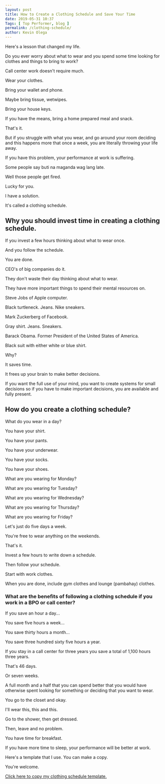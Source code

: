 ```yaml
--- 
layout: post 
title: How to Create a Clothing Schedule and Save Your Time
date: 2019-05-31 10:37
Tags: [ Top Performer, blog ]
permalink: /clothing-schedule/ 
author: Kevin Olega 
--- 
```

Here's a lesson that changed my life.

Do you ever worry about what to wear and you spend some time looking for clothes and things to bring to work?

Call center work doesn't require much.

Wear your clothes.

Bring your wallet and phone.

Maybe bring tissue, wetwipes.

Bring your house keys.

If you have the means, bring a home prepared meal and snack.

That's it.

But if you struggle with what you wear, and go around your room deciding and this happens more that once a week, you are literally throwing your life away.

If you have this problem, your performance at work is suffering.

Some people say buti na maganda wag lang late.

Well those people get fired.

Lucky for you. 

I have a solution.

It's called a clothing schedule.

## Why you should invest time in creating a clothing schedule.

If you invest a few hours thinking about what to wear once.

And you follow the schedule.

You are done.

CEO's of big companies do it.

They don't waste their day thinking about what to wear.

They have more important things to spend their mental resources on.

Steve Jobs of Apple computer.

Black turtleneck. Jeans. Nike sneakers.

Mark Zuckerberg of Facebook.

Gray shirt. Jeans. Sneakers.

Barack Obama. Former President of the United States of America.

Black suit with either white or blue shirt. 

Why?

It saves time.

It frees up your brain to make better decisions.

If you want the full use of your mind, you want to create systems for small decisions so if you have to make important decisions, you are available and fully present.

## How do you create a clothing schedule?

What do you wear in a day?

You have your shirt.

You have your pants.

You have your underwear.

You have your socks.

You have your shoes.

What are you wearing for Monday?

What are you wearing for Tuesday?

What are you wearing for Wednesday?

What are you wearing for Thursday?

What are you wearing for Friday?

Let's just do five days a week.

You're free to wear anything on the weekends.

That's it.

Invest a few hours to write down a schedule.

Then follow your schedule.

Start with work clothes.

When you are done, include gym clothes and lounge (pambahay) clothes.

### What are the benefits of following a clothing schedule if you work in a BPO or call center?

If you save an hour a day...

You save five hours a week...

You save thirty hours a month...

You save three hundred sixty five hours a year.

If you stay in a call center for three years you save a total of 1,100 hours three years.

That's 46 days.

Or seven weeks.

A full month and a half that you can spend better that you would have otherwise spent looking for something or deciding that you want to wear.

You go to the closet and okay. 

I'll wear this, this and this.

Go to the shower, then get dressed.

Then, leave and no problem.

You have time for breakfast.

If you have more time to sleep, your performance will be better at work.

Here's a template that I use. You can make a copy.

You're welcome.

[Click here to copy my clothing schedule template.](https://docs.google.com/spreadsheets/d/1kGkm71FTKryIjFH0wLtBsVsKBcoCZBIqGaLEjf6IMdQ/edit?usp=sharing)

